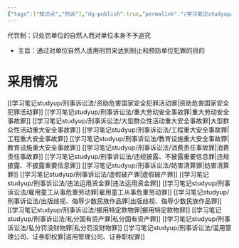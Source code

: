 ```yaml
---
{"tags":["知识点","刑诉"],"dg-publish":true,"permalink":"/学习笔记studyup/刑事诉讼法/代罚制/","dgPassFrontmatter":true,"created":"2024-11-02T11:21:38.422+08:00","updated":"2024-11-02T11:36:12.798+08:00"}
---
```


代罚制：只处罚单位的自然人而对单位本身不予追究
- 主旨：通过对单位自然人适用刑罚来达到制止和预防单位犯罪的目的
# 采用情况
[[学习笔记studyup/刑事诉讼法/资助危害国家安全犯罪活动罪\|资助危害国家安全犯罪活动罪]]
[[学习笔记studyup/刑事诉讼法/重大劳动安全事故罪\|重大劳动安全事故罪]]
[[学习笔记studyup/刑事诉讼法/大型群众性活动重大安全事故罪\|大型群众性活动重大安全事故罪]]
[[学习笔记studyup/刑事诉讼法/工程重大安全事故罪\|工程重大安全事故罪]]
[[学习笔记studyup/刑事诉讼法/教育设施重大安全事故罪\|教育设施重大安全事故罪]]
[[学习笔记studyup/刑事诉讼法/消费责任事故罪\|消费责任事故罪]]
[[学习笔记studyup/刑事诉讼法/违规披露、不披露重要信息罪\|违规披露、不披露重要信息罪]]
[[学习笔记studyup/刑事诉讼法/妨害清算罪\|妨害清算罪]]
[[学习笔记studyup/刑事诉讼法/虚假破产罪\|虚假破产罪]]
[[学习笔记studyup/刑事诉讼法/违法运用资金罪\|违法运用资金罪]]
[[学习笔记studyup/刑事诉讼法/雇用童工从事危重劳动罪\|雇用童工从事危重劳动罪]]
[[学习笔记studyup/刑事诉讼法/出版歧视、侮辱少数民族作品罪\|出版歧视、侮辱少数民族作品罪]]
[[学习笔记studyup/刑事诉讼法/挪用特定款物罪\|挪用特定款物罪]]
[[学习笔记studyup/刑事诉讼法/私分国有资产罪\|私分国有资产罪]]
[[学习笔记studyup/刑事诉讼法/私分罚没财物罪\|私分罚没财物罪]]
[[学习笔记studyup/刑事诉讼法/滥用管理公司、证券职权罪\|滥用管理公司、证券职权罪]]